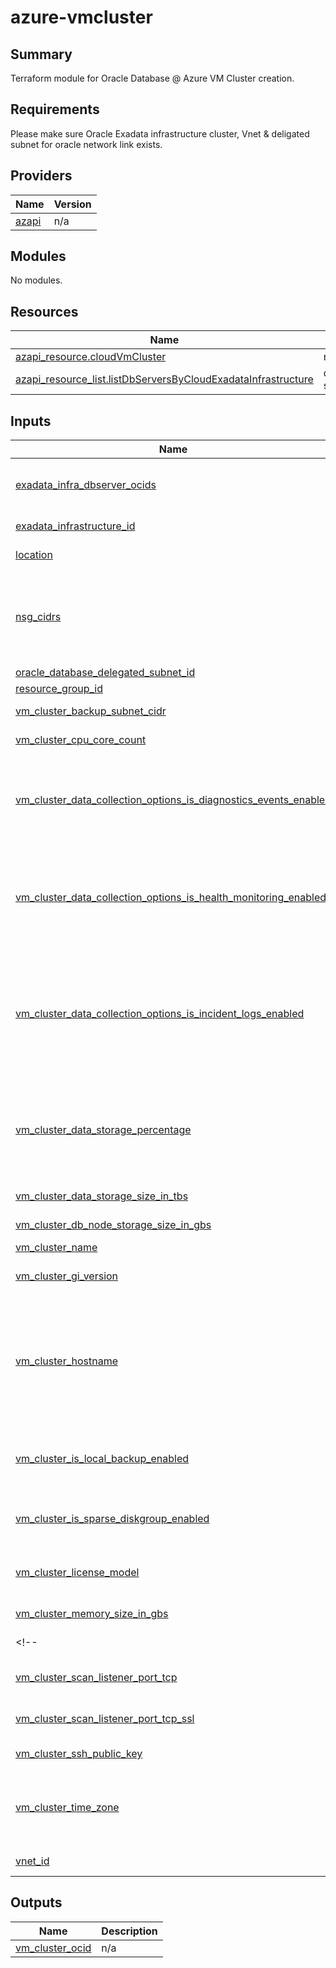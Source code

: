 # azure-vmcluster

## Summary

Terraform module for Oracle Database @ Azure VM Cluster creation.

<!-- BEGIN_TF_DOCS -->
## Requirements

Please make sure Oracle Exadata infrastructure cluster, Vnet & deligated subnet for oracle network link exists.

## Providers

| Name | Version |
|------|---------|
| <a name="provider_azapi"></a> [azapi](#provider\_azapi) | n/a |

## Modules

No modules.

## Resources

| Name | Type |
|------|------|
| [azapi_resource.cloudVmCluster](https://registry.terraform.io/providers/Azure/azapi/latest/docs/resources/resource) | resource |
| [azapi_resource_list.listDbServersByCloudExadataInfrastructure](https://registry.terraform.io/providers/Azure/azapi/latest/docs/data-sources/resource_list) | data source |

## Inputs

| Name | Description | Type | Default | Required |
|------|-------------|------|---------|:--------:|
| <a name="input_exadata_infra_dbserver_ocids"></a> [exadata\_infra\_dbserver\_ocids](#input\_exadata\_infra\_dbserver\_ocids) | List of Db servers of exadata infrastructure which VM cluster need to use for configuration. By default all dbServers will be used | `set(string)` | `[]` | no |
| <a name="input_exadata_infrastructure_id"></a> [exadata\_infrastructure\_id](#input\_exadata\_infrastructure\_id) | Azure resource id of Oracle Exadata Infrastructure | `string` | n/a | yes |
| <a name="input_location"></a> [location](#input\_location) | The location of the exadata infrastructure. | `string` | n/a | yes |
| <a name="input_nsg_cidrs"></a> [nsg\_cidrs](#input\_nsg\_cidrs) | Add additional Network ingress rules for the VM cluster's network security group. e.g. [{'source': '0.0.0.0/0','destinationPortRange': {'max': 1522,'min': 1521 }}]. | <pre>list(object({<br/>    source = string,<br/>    destinationPortRange = object({<br/>      min = number<br/>      max = number<br/>    })<br/>  }))</pre> | `[]` | no |
| <a name="input_oracle_database_delegated_subnet_id"></a> [oracle\_database\_delegated\_subnet\_id](#input\_oracle\_database\_delegated\_subnet\_id) | Azure Id of the delegated subnet | `string` | n/a | yes |
| <a name="input_resource_group_id"></a> [resource\_group\_id](#input\_resource\_group\_id) | The Azure Id of resource group | `string` | n/a | yes |
| <a name="input_vm_cluster_backup_subnet_cidr"></a> [vm\_cluster\_backup\_subnet\_cidr](#input\_vm\_cluster\_backup\_subnet\_cidr) | Client OCI backup subnet CIDR, default is 192.168.252.0/22 | `string` | `"192.168.252.0/22"` | no |
| <a name="input_vm_cluster_cpu_core_count"></a> [vm\_cluster\_cpu\_core\_count](#input\_vm\_cluster\_cpu\_core\_count) | The number of CPU cores to enable for the VM cluster. | `number` | n/a | yes |
| <a name="input_vm_cluster_data_collection_options_is_diagnostics_events_enabled"></a> [vm\_cluster\_data\_collection\_options\_is\_diagnostics\_events\_enabled](#input\_vm\_cluster\_data\_collection\_options\_is\_diagnostics\_events\_enabled) | Indicates whether diagnostic collection is enabled for the VM cluster/Cloud VM cluster/VMBM DBCS. Enabling diagnostic collection allows you to receive Events service notifications for guest VM issues. | `bool` | n/a | yes |
| <a name="input_vm_cluster_data_collection_options_is_health_monitoring_enabled"></a> [vm\_cluster\_data\_collection\_options\_is\_health\_monitoring\_enabled](#input\_vm\_cluster\_data\_collection\_options\_is\_health\_monitoring\_enabled) | Indicates whether health monitoring is enabled for the VM cluster / Cloud VM cluster / VMBM DBCS. Enabling health monitoring allows Oracle to collect diagnostic data and share it with its operations and support personnel. | `bool` | n/a | yes |
| <a name="input_vm_cluster_data_collection_options_is_incident_logs_enabled"></a> [vm\_cluster\_data\_collection\_options\_is\_incident\_logs\_enabled](#input\_vm\_cluster\_data\_collection\_options\_is\_incident\_logs\_enabled) | Indicates whether incident logs and trace collection are enabled for the VM cluster / Cloud VM cluster / VMBM DBCS. Enabling incident logs collection allows Oracle to receive Events service notifications for guest VM issues, collect incident logs and traces, and use them to diagnose issues and resolve them. | `bool` | n/a | yes |
| <a name="input_vm_cluster_data_storage_percentage"></a> [vm\_cluster\_data\_storage\_percentage](#input\_vm\_cluster\_data\_storage\_percentage) | The percentage assigned to DATA storage (user data and database files). The remaining percentage is assigned to RECO storage (database redo logs, archive logs, and recovery manager backups). Accepted values are 35, 40, 60 and 80. | `number` | n/a | yes |
| <a name="input_vm_cluster_data_storage_size_in_tbs"></a> [vm\_cluster\_data\_storage\_size\_in\_tbs](#input\_vm\_cluster\_data\_storage\_size\_in\_tbs) | The data disk group size to be allocated in TBs. | `number` | n/a | yes |
| <a name="input_vm_cluster_db_node_storage_size_in_gbs"></a> [vm\_cluster\_db\_node\_storage\_size\_in\_gbs](#input\_vm\_cluster\_db\_node\_storage\_size\_in\_gbs) | The local node storage to be allocated in GBs. | `number` | n/a | yes |
| <a name="input_vm_cluster_name"></a> [vm\_cluster\_name](#input\_vm\_cluster\_name) | The name of a VM cluster | `string` | n/a | yes |
| <a name="input_vm_cluster_gi_version"></a> [vm\_cluster\_gi\_version](#input\_vm\_cluster\_gi\_version) | The Oracle Grid Infrastructure software version for the VM cluster. | `string` | n/a | yes |
| <a name="input_vm_cluster_hostname"></a> [vm\_cluster\_hostname](#input\_vm\_cluster\_hostname) | The hostname for the cloud VM cluster. The hostname must begin with an alphabetic character, and can contain alphanumeric characters and hyphens (-). The maximum length of the hostname is 16 characters for bare metal and virtual machine DB systems, and 12 characters for Exadata systems. | `string` | n/a | yes |
| <a name="input_vm_cluster_is_local_backup_enabled"></a> [vm\_cluster\_is\_local\_backup\_enabled](#input\_vm\_cluster\_is\_local\_backup\_enabled) | If true, database backup on local Exadata storage is configured for the VM cluster. If false, database backup on local Exadata storage is not available in the VM cluster. | `bool` | n/a | yes |
| <a name="input_vm_cluster_is_sparse_diskgroup_enabled"></a> [vm\_cluster\_is\_sparse\_diskgroup\_enabled](#input\_vm\_cluster\_is\_sparse\_diskgroup\_enabled) | If true, the sparse disk group is configured for the VM cluster. If false, the sparse disk group is not created. | `bool` | n/a | yes |
| <a name="input_vm_cluster_license_model"></a> [vm\_cluster\_license\_model](#input\_vm\_cluster\_license\_model) | The Oracle license model that applies to the VM clusterAllowed values are: LICENSE\_INCLUDED, BRING\_YOUR\_OWN\_LICENSE | `string` | n/a | yes |
| <a name="input_vm_cluster_memory_size_in_gbs"></a> [vm\_cluster\_memory\_size\_in\_gbs](#input\_vm\_cluster\_memory\_size\_in\_gbs) | The memory to be allocated in GBs. | `number` | n/a | yes |
<!-- | <a name="input_vm_cluster_resource_name"></a> [vm\_cluster\_resource\_name](#input\_vm\_cluster\_resource\_name) | The resource name of a VM cluster | `string` | n/a | yes | -->
| <a name="input_vm_cluster_scan_listener_port_tcp"></a> [vm\_cluster\_scan\_listener\_port\_tcp](#input\_vm\_cluster\_scan\_listener\_port\_tcp) | The TCP Single Client Access Name (SCAN) port. The default port is 1521. | `number` | `1521` | no |
| <a name="input_vm_cluster_scan_listener_port_tcp_ssl"></a> [vm\_cluster\_scan\_listener\_port\_tcp\_ssl](#input\_vm\_cluster\_scan\_listener\_port\_tcp\_ssl) | The TCPS Single Client Access Name (SCAN) port. The default port is 2484. | `number` | `2484` | no |
| <a name="input_vm_cluster_ssh_public_key"></a> [vm\_cluster\_ssh\_public\_key](#input\_vm\_cluster\_ssh\_public\_key) | The public SSH key for VM cluster. | `string` | n/a | yes |
| <a name="input_vm_cluster_time_zone"></a> [vm\_cluster\_time\_zone](#input\_vm\_cluster\_time\_zone) | The time zone to use for the VM cluster. For details, see https://docs.oracle.com/en-us/iaas/base-database/doc/manage-time-zone.html | `string` | n/a | yes |
| <a name="input_vnet_id"></a> [vnet\_id](#input\_vnet\_id) | The Azure id of the virtual network | `string` | n/a | yes |

## Outputs

| Name | Description |
|------|-------------|
| <a name="output_vm_cluster_ocid"></a> [vm\_cluster\_ocid](#output\_vm\_cluster\_ocid) | n/a |
<!-- END_TF_DOCS -->